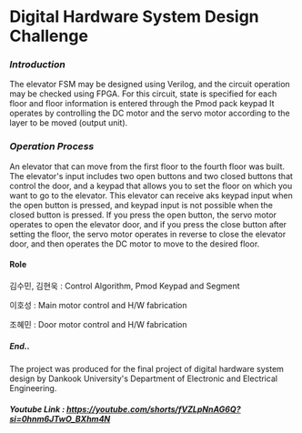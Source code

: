 # Digital Hardware System Design Challenge

### *Introduction*

The elevator FSM may be designed using Verilog, and the circuit operation may be checked using FPGA. 
For this circuit, state is specified for each floor and floor information is entered through the Pmod pack keypad
It operates by controlling the DC motor and the servo motor according to the layer to be moved (output unit).

### *Operation Process*

An elevator that can move from the first floor to the fourth floor was built.
The elevator's input includes two open buttons and two closed buttons that control the door, and a keypad that allows you to set the floor on which you want to go to the elevator.
This elevator can receive aks keypad input when the open button is pressed, and keypad input is not possible when the closed button is pressed.
If you press the open button, the servo motor operates to open the elevator door, and if you press the close button after setting the floor, the servo motor operates in reverse to close the elevator door, and then operates the DC motor to move to the desired floor.

#### Role

김수민, 김현욱 : Control Algorithm, Pmod Keypad and Segment

이호성 : Main motor control and H/W fabrication

조혜민 : Door motor control and H/W fabrication

##### End.. 
The project was produced for the final project of digital hardware system design by Dankook University's Department of Electronic and Electrical Engineering.

##### Youtube Link : https://youtube.com/shorts/fVZLpNnAG6Q?si=0hnm6JTwO_BXhm4N
